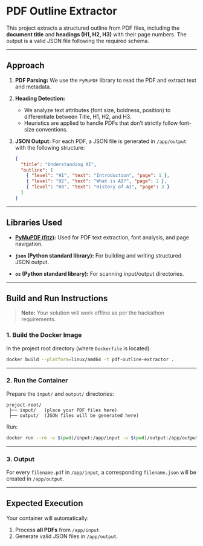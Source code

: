 # PDF Outline Extractor

This project extracts a structured outline from PDF files, including the **document title** and **headings (H1, H2, H3)** with their page numbers.
The output is a valid JSON file following the required schema.

---

## **Approach**

1. **PDF Parsing:**
   We use the `PyMuPDF` library to read the PDF and extract text and metadata.

2. **Heading Detection:**

   * We analyze text attributes (font size, boldness, position) to differentiate between Title, H1, H2, and H3.
   * Heuristics are applied to handle PDFs that don’t strictly follow font-size conventions.

3. **JSON Output:**
   For each PDF, a JSON file is generated in `/app/output` with the following structure:

   ```json
   {
     "title": "Understanding AI",
     "outline": [
       { "level": "H1", "text": "Introduction", "page": 1 },
       { "level": "H2", "text": "What is AI?", "page": 2 },
       { "level": "H3", "text": "History of AI", "page": 3 }
     ]
   }
   ```

---

## **Libraries Used**

* **[PyMuPDF (fitz)](https://pymupdf.readthedocs.io/):**
  Used for PDF text extraction, font analysis, and page navigation.

* **`json` (Python standard library):**
  For building and writing structured JSON output.

* **`os` (Python standard library):**
  For scanning input/output directories.

---

## **Build and Run Instructions**

> **Note:** Your solution will work offline as per the hackathon requirements.

### **1. Build the Docker Image**

In the project root directory (where `Dockerfile` is located):

```bash
docker build --platform=linux/amd64 -t pdf-outline-extractor .
```

---

### **2. Run the Container**

Prepare the `input/` and `output/` directories:

```
project-root/
 ├── input/   (place your PDF files here)
 ├── output/  (JSON files will be generated here)
```

Run:

```bash
docker run --rm -v $(pwd)/input:/app/input -v $(pwd)/output:/app/output --network none pdf-outline-extractor
```

---

### **3. Output**

For every `filename.pdf` in `/app/input`, a corresponding `filename.json` will be created in `/app/output`.

---

## **Expected Execution**

Your container will automatically:

1. Process **all PDFs** from `/app/input`.
2. Generate valid JSON files in `/app/output`.
